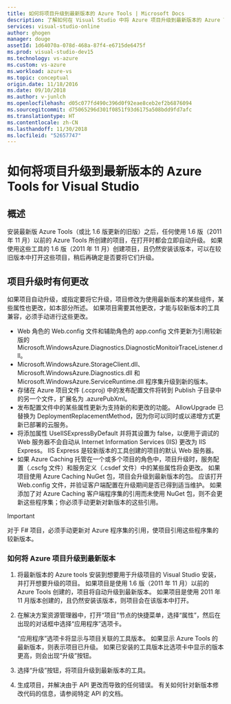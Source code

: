 ```yaml
---
title: 如何将项目升级到最新版本的 Azure Tools | Microsoft Docs
description: 了解如何在 Visual Studio 中将 Azure 项目升级到最新版本的 Azure Tools
services: visual-studio-online
author: ghogen
manager: douge
assetId: 1d64070a-078d-468a-87f4-e6715de6475f
ms.prod: visual-studio-dev15
ms.technology: vs-azure
ms.custom: vs-azure
ms.workload: azure-vs
ms.topic: conceptual
origin.date: 11/18/2016
ms.date: 09/10/2018
ms.author: v-junlch
ms.openlocfilehash: d05c077fd490c396d0f92eae8ceb2ef2b6876094
ms.sourcegitcommit: d75065296d301f0851f93d6175a508bdd9fd7afc
ms.translationtype: HT
ms.contentlocale: zh-CN
ms.lasthandoff: 11/30/2018
ms.locfileid: "52657747"
---
```

# <a name="how-to-upgrade-projects-to-the-current-version-of-the-azure-tools-for-visual-studio"></a>如何将项目升级到最新版本的 Azure Tools for Visual Studio
## <a name="overview"></a>概述
安装最新版 Azure Tools（或比 1.6 版更新的旧版）之后，任何使用 1.6 版（2011 年 11 月）以前的 Azure Tools 所创建的项目，在打开时都会立即自动升级。 如果使用这些工具的 1.6 版（2011 年 11 月）创建项目，且仍然安装该版本，可以在较旧版本中打开这些项目，稍后再确定是否要将它们升级。

## <a name="how-your-project-changes-when-you-upgrade-it"></a>项目升级时有何更改
如果项目自动升级，或指定要将它升级，项目修改为使用最新版本的某些组件，某些属性也更改，如本部分所述。 如果项目需要其他更改，才能与较新版本的工具兼容，必须手动进行这些更改。

- Web 角色的 Web.config 文件和辅助角色的 app.config 文件更新为引用较新版的 Microsoft.WindowsAzure.Diagnostics.DiagnosticMonitoirTraceListener.dll。
- Microsoft.WindowsAzure.StorageClient.dll、Microsoft.WindowsAzure.Diagnostics.dll 和 Microsoft.WindowsAzure.ServiceRuntime.dll 程序集升级到新的版本。
- 存储在 Azure 项目文件 (.ccproj) 中的发布配置文件将转到 Publish 子目录中的另一个文件，扩展名为 .azurePubXml。
- 发布配置文件中的某些属性更新为支持新的和更改的功能。 AllowUpgrade 已替换为 DeploymentReplacementMethod，因为你可以同时或以递增方式更新已部署的云服务。
- 将添加属性 UseIISExpressByDefault 并将其设置为 false，以便用于调试的 Web 服务器不会自动从 Internet Information Services (IIS) 更改为 IIS Express。 IIS Express 是较新版本的工具创建的项目的默认 Web 服务器。
- 如果 Azure Caching 托管在一个或多个项目的角色中，项目升级时，服务配置（.cscfg 文件）和服务定义（.csdef 文件）中的某些属性将会更改。 如果项目使用 Azure Caching NuGet 包，项目会升级到最新版本的包。 应该打开 Web.config 文件，并验证客户端配置在升级期间是否已得到适当维护。 如果添加了对 Azure Caching 客户端程序集的引用而未使用 NuGet 包，则不会更新这些程序集；你必须手动更新对新版本的这些引用。

> [!IMPORTANT]
> 对于 F# 项目，必须手动更新对 Azure 程序集的引用，使项目引用这些程序集的较新版本。
> 
> 

### <a name="how-to-upgrade-an-azure-project-to-the-current-release"></a>如何将 Azure 项目升级到最新版本
1. 将最新版本的 Azure tools 安装到想要用于升级项目的 Visual Studio 安装，并打开想要升级的项目。 如果项目是使用 1.6 版（2011 年 11 月）以前的 Azure Tools 创建的，项目将自动升级到最新版本。 如果项目是使用 2011 年 11 月版本创建的，且仍然安装该版本，则项目会在该版本中打开。
2. 在解决方案资源管理器中，打开“项目”节点的快捷菜单，选择“属性”，然后在出现的对话框中选择“应用程序”选项卡。
   
    “应用程序”选项卡将显示与项目关联的工具版本。 如果显示 Azure Tools 的最新版本，则表示项目已升级。 如果已安装的工具版本比选项卡中显示的版本更高，则会出现“升级”按钮。
3. 选择“升级”按钮，将项目升级到最新版本的工具。
4. 生成项目，并解决由于 API 更改而导致的任何错误。 有关如何针对新版本修改代码的信息，请参阅特定 API 的文档。

<!-- Update_Description: update metedata properties -->
